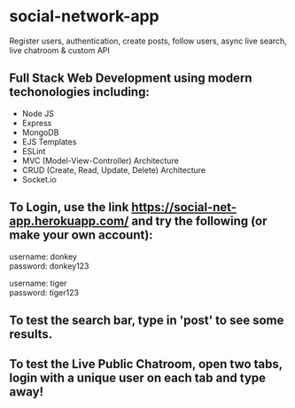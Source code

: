 # social-network-app
Register users, authentication, create posts, follow users, async live search, live chatroom &amp; custom API

## Full Stack Web Development using modern techonologies including:
* Node JS
* Express
* MongoDB 
* EJS Templates
* ESLint 
* MVC (Model-View-Controller) Architecture
* CRUD (Create, Read, Update, Delete) Architecture
* Socket.io


## To Login, use the link https://social-net-app.herokuapp.com/ and try the following (or make your own account):

username: donkey  
password: donkey123

username: tiger  
password: tiger123


## To test the search bar, type in 'post' to see some results.

## To test the Live Public Chatroom, open two tabs, login with a unique user on each tab and type away!
